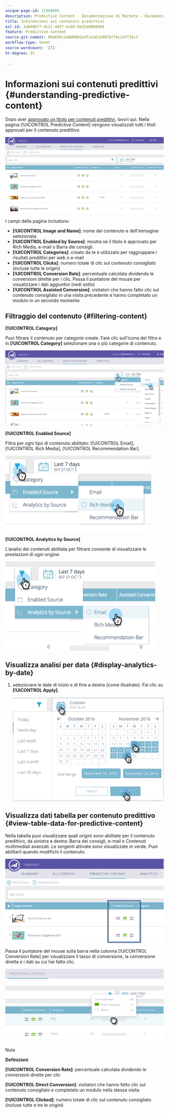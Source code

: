 ```yaml
---
unique-page-id: 11384665
description: Predictive Content - Documentazione di Marketo - Documentazione del prodotto
title: Informazioni sui contenuti predittivi
exl-id: 3a8dd077-dc21-4d17-bc85-bb32e009dd94
feature: Predictive Content
source-git-commit: 09a656c3a0d0002edfa1a61b987bff4c1dff33cf
workflow-type: tm+mt
source-wordcount: '271'
ht-degree: 2%

---
```


# Informazioni sui contenuti predittivi {#understanding-predictive-content}

Dopo aver [approvato un titolo per contenuti predittivi](/help/marketo/product-docs/predictive-content/working-with-all-content/approve-a-title-for-predictive-content.md), lavori qui. Nella pagina [!UICONTROL Predictive Content] vengono visualizzati tutti i titoli approvati per il contenuto predittivo.

![](assets/image2017-10-3-9-3a21-3a38.png)

I campi della pagina includono:

* **[!UICONTROL Image and Name]**: nome del contenuto e dell&#39;immagine selezionata
* **[!UICONTROL Enabled by Source]**: mostra se il titolo è approvato per Rich Media, e-mail o Barra dei consigli.
* **[!UICONTROL Categories]**: creato da te e utilizzato per raggruppare i risultati predittivi per web o e-mail
* **[!UICONTROL Clicks]**: numero totale di clic sul contenuto consigliato (incluse tutte le origini)
* **[!UICONTROL Conversion Rate]**: percentuale calcolata dividendo le conversioni dirette per i clic. Passa il puntatore del mouse per visualizzare i dati aggiuntivi (vedi sotto)
* **[!UICONTROL Assisted Conversion]**: visitatori che hanno fatto clic sul contenuto consigliato in una visita precedente e hanno completato un modulo in un secondo momento

## Filtraggio del contenuto {#filtering-content}

**[!UICONTROL Category]**

Puoi filtrare il contenuto per categorie create. Fare clic sull&#39;icona del filtro e in **[!UICONTROL Category]** selezionare una o più categorie di contenuto.

![](assets/image2017-10-3-9-3a24-3a38.png)

**[!UICONTROL Enabled Source]**

Filtra per ogni tipo di contenuto abilitato: [!UICONTROL Email], [!UICONTROL Rich Media], [!UICONTROL Recommendation Bar].

![](assets/image2017-10-3-9-3a25-3a9.png)

**[!UICONTROL Analytics by Source]**

L’analisi dei contenuti abilitata per filtrare consente di visualizzare le prestazioni di ogni origine.

![](assets/image2017-10-3-9-3a25-3a34.png)

## Visualizza analisi per data {#display-analytics-by-date}

1. selezionare le date di inizio e di fine a destra (come illustrato). Fai clic su **[!UICONTROL Apply]**.

   ![](assets/predictive-content-filter-by-date-hands.png)

## Visualizza dati tabella per contenuto predittivo {#view-table-data-for-predictive-content}

Nella tabella puoi visualizzare quali origini sono abilitate per il contenuto predittivo, da sinistra a destra: Barra dei consigli, e-mail e Contenuti multimediali avanzati. Le sorgenti attivate sono visualizzate in verde. Puoi abilitarli quando modifichi il contenuto.

![](assets/image2017-10-3-9-3a26-3a25.png)

Passa il puntatore del mouse sulla barra nella colonna [!UICONTROL Conversion Rate] per visualizzare il tasso di conversione, la conversione diretta e i dati su cui hai fatto clic.

![](assets/predictive-content-conversion-rate-popup-hand.png)

>[!NOTE]
>
>**Definizioni**
>
>**[!UICONTROL Conversion Rate]**: percentuale calcolata dividendo le conversioni dirette per clic
>
>**[!UICONTROL Direct Conversion]**: visitatori che hanno fatto clic sul contenuto consigliato e completato un modulo nella stessa visita
>
>**[!UICONTROL Clicked]**: numero totale di clic sul contenuto consigliato (incluse tutte e tre le origini)
